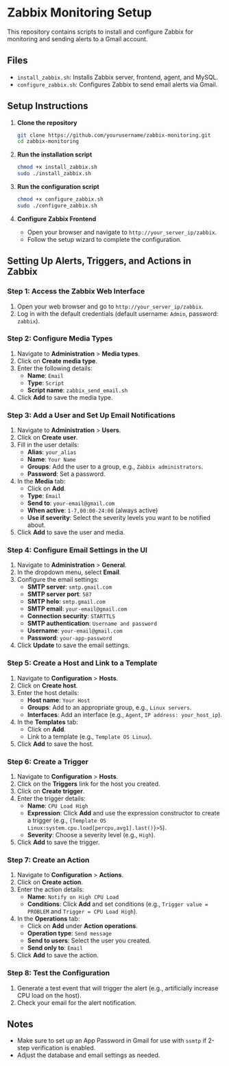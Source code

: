 # Zabbix Monitoring Setup

This repository contains scripts to install and configure Zabbix for monitoring and sending alerts to a Gmail account.

## Files

- `install_zabbix.sh`: Installs Zabbix server, frontend, agent, and MySQL.
- `configure_zabbix.sh`: Configures Zabbix to send email alerts via Gmail.

## Setup Instructions

1. **Clone the repository**
    ```bash
    git clone https://github.com/yourusername/zabbix-monitoring.git
    cd zabbix-monitoring
    ```

2. **Run the installation script**
    ```bash
    chmod +x install_zabbix.sh
    sudo ./install_zabbix.sh
    ```

3. **Run the configuration script**
    ```bash
    chmod +x configure_zabbix.sh
    sudo ./configure_zabbix.sh
    ```

4. **Configure Zabbix Frontend**
    - Open your browser and navigate to `http://your_server_ip/zabbix`.
    - Follow the setup wizard to complete the configuration.

## Setting Up Alerts, Triggers, and Actions in Zabbix

### Step 1: Access the Zabbix Web Interface

1. Open your web browser and go to `http://your_server_ip/zabbix`.
2. Log in with the default credentials (default username: `Admin`, password: `zabbix`).

### Step 2: Configure Media Types

1. Navigate to **Administration** > **Media types**.
2. Click on **Create media type**.
3. Enter the following details:
   - **Name**: `Email`
   - **Type**: `Script`
   - **Script name**: `zabbix_send_email.sh`
4. Click **Add** to save the media type.

### Step 3: Add a User and Set Up Email Notifications

1. Navigate to **Administration** > **Users**.
2. Click on **Create user**.
3. Fill in the user details:
   - **Alias**: `your_alias`
   - **Name**: `Your Name`
   - **Groups**: Add the user to a group, e.g., `Zabbix administrators`.
   - **Password**: Set a password.
4. In the **Media** tab:
   - Click on **Add**.
   - **Type**: `Email`
   - **Send to**: `your-email@gmail.com`
   - **When active**: `1-7,00:00-24:00` (always active)
   - **Use if severity**: Select the severity levels you want to be notified about.
5. Click **Add** to save the user and media.

### Step 4: Configure Email Settings in the UI

1. Navigate to **Administration** > **General**.
2. In the dropdown menu, select **Email**.
3. Configure the email settings:
   - **SMTP server**: `smtp.gmail.com`
   - **SMTP server port**: `587`
   - **SMTP helo**: `smtp.gmail.com`
   - **SMTP email**: `your-email@gmail.com`
   - **Connection security**: `STARTTLS`
   - **SMTP authentication**: `Username and password`
   - **Username**: `your-email@gmail.com`
   - **Password**: `your-app-password`
4. Click **Update** to save the email settings.

### Step 5: Create a Host and Link to a Template

1. Navigate to **Configuration** > **Hosts**.
2. Click on **Create host**.
3. Enter the host details:
   - **Host name**: `Your Host`
   - **Groups**: Add to an appropriate group, e.g., `Linux servers`.
   - **Interfaces**: Add an interface (e.g., `Agent`, `IP address: your_host_ip`).
4. In the **Templates** tab:
   - Click on **Add**.
   - Link to a template (e.g., `Template OS Linux`).
5. Click **Add** to save the host.

### Step 6: Create a Trigger

1. Navigate to **Configuration** > **Hosts**.
2. Click on the **Triggers** link for the host you created.
3. Click on **Create trigger**.
4. Enter the trigger details:
   - **Name**: `CPU Load High`
   - **Expression**: Click **Add** and use the expression constructor to create a trigger (e.g., `{Template OS Linux:system.cpu.load[percpu,avg1].last()}>5`).
   - **Severity**: Choose a severity level (e.g., `High`).
5. Click **Add** to save the trigger.

### Step 7: Create an Action

1. Navigate to **Configuration** > **Actions**.
2. Click on **Create action**.
3. Enter the action details:
   - **Name**: `Notify on High CPU Load`
   - **Conditions**: Click **Add** and set conditions (e.g., `Trigger value = PROBLEM` and `Trigger = CPU Load High`).
4. In the **Operations** tab:
   - Click on **Add** under **Action operations**.
   - **Operation type**: `Send message`
   - **Send to users**: Select the user you created.
   - **Send only to**: `Email`
5. Click **Add** to save the action.

### Step 8: Test the Configuration

1. Generate a test event that will trigger the alert (e.g., artificially increase CPU load on the host).
2. Check your email for the alert notification.

## Notes

- Make sure to set up an App Password in Gmail for use with `ssmtp` if 2-step verification is enabled.
- Adjust the database and email settings as needed.
